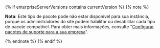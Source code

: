{% if enterpriseServerVersions contains currentVersion %}
{% note %}

**Nota:** Este tipo de pacote pode não estar disponível para sua instância, porque os administradores do site podem habilitar ou desabilitar cada tipo de pacote compatível. Para obter mais informações, consulte "[Configurar pacotes de suporte para a sua empresa](/enterprise/admin/packages/configuring-packages-support-for-your-enterprise)".

{% endnote %}
{% endif %}
